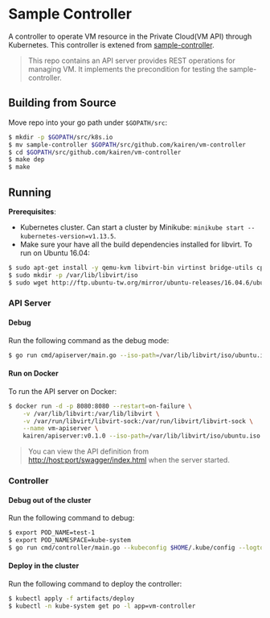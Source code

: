 # Sample Controller
A controller to operate VM resource in the Private Cloud(VM API) through Kubernetes. This controller is extened from [sample-controller](https://github.com/kubernetes/sample-controller).

> This repo contains an API server provides REST operations for managing VM. It implements the precondition for testing the sample-controller.

## Building from Source
Move repo into your go path under `$GOPATH/src`:
```sh
$ mkdir -p $GOPATH/src/k8s.io
$ mv sample-controller $GOPATH/src/github.com/kairen/vm-controller
$ cd $GOPATH/src/github.com/kairen/vm-controller
$ make dep
$ make
```

## Running

**Prerequisites**:
* Kubernetes cluster. Can start a cluster by Minikube: `minikube start --kubernetes-version=v1.13.5`.
* Make sure your have all the build dependencies installed for libvirt. To run on Ubuntu 16.04:

```sh
$ sudo apt-get install -y qemu-kvm libvirt-bin virtinst bridge-utils cpu-checker
$ sudo mkdir -p /var/lib/libvirt/iso
$ sudo wget http://ftp.ubuntu-tw.org/mirror/ubuntu-releases/16.04.6/ubuntu-16.04.6-server-amd64.iso -O /var/lib/libvirt/iso/ubuntu.iso
```

### API Server

#### Debug 
Run the following command as the debug mode:
```sh
$ go run cmd/apiserver/main.go --iso-path=/var/lib/libvirt/iso/ubuntu.iso
```

#### Run on Docker
To run the API server on Docker:
```sh
$ docker run -d -p 8080:8080 --restart=on-failure \
    -v /var/lib/libvirt:/var/lib/libvirt \
    -v /var/run/libvirt/libvirt-sock:/var/run/libvirt/libvirt-sock \
    --name vm-apiserver \
    kairen/apiserver:v0.1.0 --iso-path=/var/lib/libvirt/iso/ubuntu.iso
```
> You can view the API definition from [http://host:port/swagger/index.html](http://localhost:port/swagger/index.html) when the server started.

### Controller

#### Debug out of the cluster
Run the following command to debug:
```sh
$ export POD_NAME=test-1
$ export POD_NAMESPACE=kube-system
$ go run cmd/controller/main.go --kubeconfig $HOME/.kube/config --logtostderr --v=2 --api-url=http://172.22.2.68:8080
```

#### Deploy in the cluster
Run the following command to deploy the controller:
```sh
$ kubectl apply -f artifacts/deploy
$ kubectl -n kube-system get po -l app=vm-controller
```